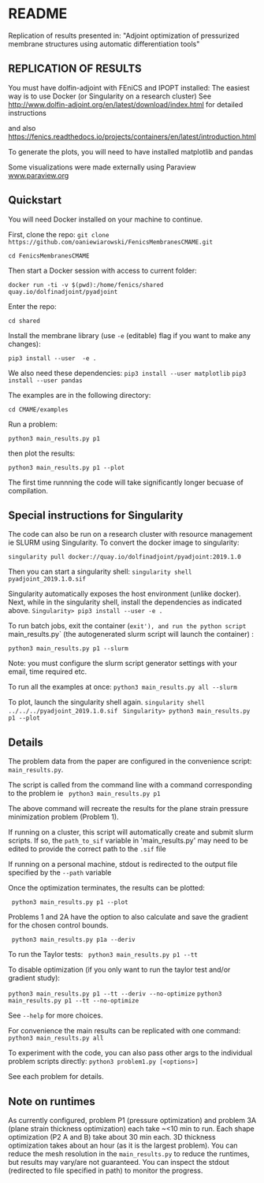# README

Replication of results presented in:
"Adjoint optimization of pressurized membrane structures using automatic differentiation tools"

## REPLICATION OF RESULTS
You must have dolfin-adjoint with FEniCS and IPOPT installed:
The easiest way is to use Docker (or Singularity on a research cluster)
See http://www.dolfin-adjoint.org/en/latest/download/index.html for detailed instructions

and also 
https://fenics.readthedocs.io/projects/containers/en/latest/introduction.html

To generate the plots, you will need to have installed matplotlib and pandas 

Some visualizations were made externally using Paraview 
www.paraview.org

## Quickstart

You will need Docker installed on your machine to continue.

First, clone the repo:
`git clone https://github.com/oaniewiarowski/FenicsMembranesCMAME.git`

`cd FenicsMembranesCMAME`

Then start a Docker session with access to current folder:

`docker run -ti -v $(pwd):/home/fenics/shared quay.io/dolfinadjoint/pyadjoint`

Enter the repo:

`cd shared`

Install the membrane library (use `-e` (editable) flag if you want to make any changes):

`pip3 install --user  -e .`

We also need these dependencies:
`pip3 install --user matplotlib`
`pip3 install --user pandas`

The examples are in the following directory:

`cd CMAME/examples`

Run a problem:

`python3 main_results.py p1`

then plot the results:

`python3 main_results.py p1 --plot`

The first time runnning the code will take significantly longer becuase of compilation.

## Special instructions for Singularity
The code can also be run on a research cluster with resource management ie SLURM
using Singularity. To convert the docker image to singularity:

`singularity pull docker://quay.io/dolfinadjoint/pyadjoint:2019.1.0`

Then you can start a singularity shell:
`singularity shell pyadjoint_2019.1.0.sif`

Singularity automatically exposes the host environment (unlike docker). 
Next, while in the singularity shell, install the dependencies as indicated above.
`Singularity> pip3 install --user -e .`

To run batch jobs, exit the container (`exit'), and run the python script `main_results.py`  (the autogenerated slurm script will launch the container) :

`python3 main_results.py p1 --slurm`

Note: you must configure the slurm script generator settings with your email, time required etc.

To run all the examples at once:
`python3 main_results.py all --slurm`

To plot, launch the singularity shell again. 
`singularity shell ../../../pyadjoint_2019.1.0.sif `
`Singularity> python3 main_results.py p1 --plot`
## Details

The problem data from the paper are configured in the convenience script: `main_results.py`.

The script is called from the command line with a command corresponding to the problem ie
` python3 main_results.py p1`

The above command will recreate the results for the plane strain 
pressure minimization problem (Problem 1). 

If running on a cluster, this script will automatically create and submit slurm scripts. If so,
the `path_to_sif` variable in 'main_results.py' may need to be edited to provide the correct path to the `.sif` file
 
If running on a personal machine, stdout is redirected to the output file specified by the `--path` variable

Once the optimization terminates, the results can be plotted:

` python3 main_results.py p1 --plot`

Problems 1 and 2A have the option to also calculate and save the gradient for the chosen control bounds.

` python3 main_results.py p1a --deriv`

To run the Taylor tests:
` python3 main_results.py p1 --tt`

To disable optimization (if you only want to run the taylor test and/or gradient study):

` python3 main_results.py p1 --tt --deriv --no-optimize `
` python3 main_results.py p1 --tt --no-optimize `

See `--help` for more choices.

For convenience the main results can be replicated with one command:
` python3 main_results.py all `
    
To experiment with the code, you can also pass other args to the individual problem scripts directly:
`python3 problem1.py [<options>]`

See each problem for details.

## Note on runtimes
As currently configured, problem P1 (pressure optimization) and problem 3A (plane strain thickness optimization) each take ~<10 min to run. Each shape optimization (P2 A and B) take about 30 min each. 3D thickness optimization takes about an hour (as it is the largest problem). You can reduce the mesh resolution in the `main_results.py` to reduce the runtimes, but results may vary/are not guaranteed. You can inspect the stdout (redirected to file specified in path) to monitor the progress. 


